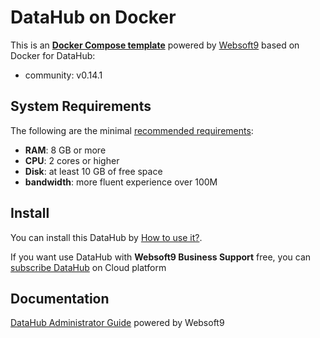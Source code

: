 # DataHub on Docker  

This is an **[Docker Compose template](https://github.com/Websoft9/docker-library)** powered by [Websoft9](https://www.websoft9.com) based on Docker for DataHub:


 - community:  v0.14.1


## System Requirements

The following are the minimal [recommended requirements](https://datahubproject.io/docs/quickstart/#prerequisites):

* **RAM**: 8 GB or more
* **CPU**: 2 cores or higher
* **Disk**: at least 10 GB of free space
* **bandwidth**: more fluent experience over 100M  

## Install

You can install this DataHub by [How to use it?](https://github.com/Websoft9/docker-library#how-to-use-it).   

If you want use DataHub with **Websoft9 Business Support** free, you can [subscribe DataHub](https://www.websoft9.com/apps) on Cloud platform

## Documentation

[DataHub Administrator Guide](https://support.websoft9.com/docs/datahub) powered by Websoft9